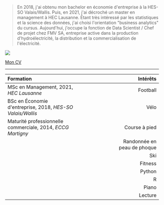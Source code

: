 
> En 2018, j'ai obtenu mon bachelor en économie d'entreprise à la HES-SO Valais/Wallis. Puis, en 2021, j'ai décroché un master en management à HEC Lausanne. Étant très intéressé par les statistiques et la science des données, j'ai choisi l'orientation "business analytics" du cursus. Aujourd'hui, j'occupe la fonction de Data Scientist / Chef de projet chez FMV SA, entreprise active dans la production d'hydroélectricité, la distribution et la commercialisation de l'électricité.


![](/profile.png)

[Mon CV](https://glovey.netlify.app/fr/curriculum-vitæ/)

---

| **Formation**                                                   |                      | **Intérêts**                                                   |
|:----------------------------------------------------------------|----------------------|----------------------------------------------------------------:|
| MSc en Management, 2021, *HEC Lausanne*                         |                      | Football                                                       |
| BSc en Économie d'entreprise, 2018, *HES-SO Valais/Wallis*      |                      | Vélo                                                           |
| Maturité professionnelle commerciale, 2014, *ECCG Martigny*     |                      | Course à pied                                                  |
|                                                                 |                      | Randonnée en peau de phoque                                    |
|                                                                 |                      | Ski                                                            |
|                                                                 |                      | Fitness                                                        |
|                                                                 |                      | Python                                                         |
|                                                                 |                      | R                                                              |
|                                                                 |                      | Piano                                                          |
|                                                                 |                      | Lecture                                                        |
